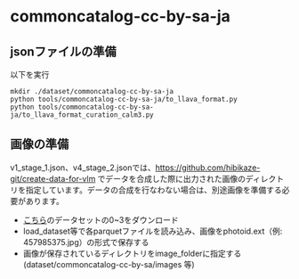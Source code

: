 # commoncatalog-cc-by-sa-ja
## jsonファイルの準備
以下を実行
```
mkdir ./dataset/commoncatalog-cc-by-sa-ja
python tools/commoncatalog-cc-by-sa-ja/to_llava_format.py
python tools/commoncatalog-cc-by-sa-ja/to_llava_format_curation_calm3.py
```
## 画像の準備
v1_stage_1.json、v4_stage_2.jsonでは、https://github.com/hibikaze-git/create-data-for-vlm でデータを合成した際に出力された画像のディレクトリを指定しています。データの合成を行なわない場合は、別途画像を準備する必要があります。
- [こちら](https://huggingface.co/datasets/common-canvas/commoncatalog-cc-by-sa/tree/main)のデータセットの0~3をダウンロード
- load_dataset等で各parquetファイルを読み込み、画像をphotoid.ext（例: 457985375.jpg）の形式で保存する
- 画像が保存されているディレクトリをimage_folderに指定する(dataset/commoncatalog-cc-by-sa/images 等)
